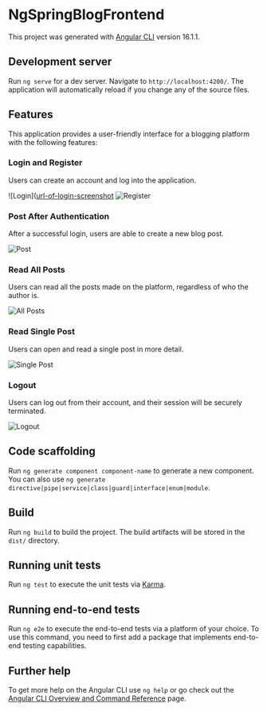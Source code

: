 # NgSpringBlogFrontend

This project was generated with [Angular CLI](https://github.com/angular/angular-cli) version 16.1.1.

## Development server

Run `ng serve` for a dev server. Navigate to `http://localhost:4200/`. The application will automatically reload if you change any of the source files.

## Features

This application provides a user-friendly interface for a blogging platform with the following features:

### Login and Register

Users can create an account and log into the application. 

![Login]([url-of-login-screenshot](https://i.ibb.co/0GfC6D1/login.png)
![Register]([url-of-register-screenshot](https://ibb.co/dcH8bNv))

### Post After Authentication

After a successful login, users are able to create a new blog post.

![Post]([url-of-post-screenshot](https://ibb.co/f43GfV3))

### Read All Posts

Users can read all the posts made on the platform, regardless of who the author is.

![All Posts]([url-of-all-posts-screenshot](https://ibb.co/J5tjz7s))

### Read Single Post

Users can open and read a single post in more detail.

![Single Post]([url-of-single-post-screenshot](https://ibb.co/8s61ScB))

### Logout

Users can log out from their account, and their session will be securely terminated.

![Logout]([url-of-logout-screenshot](https://ibb.co/ydSz3Mr))


## Code scaffolding

Run `ng generate component component-name` to generate a new component. You can also use `ng generate directive|pipe|service|class|guard|interface|enum|module`.

## Build

Run `ng build` to build the project. The build artifacts will be stored in the `dist/` directory.

## Running unit tests

Run `ng test` to execute the unit tests via [Karma](https://karma-runner.github.io).

## Running end-to-end tests

Run `ng e2e` to execute the end-to-end tests via a platform of your choice. To use this command, you need to first add a package that implements end-to-end testing capabilities.

## Further help

To get more help on the Angular CLI use `ng help` or go check out the [Angular CLI Overview and Command Reference](https://angular.io/cli) page.
